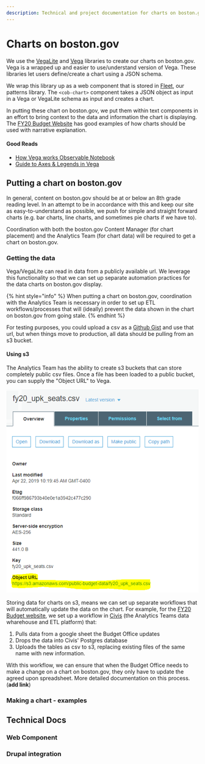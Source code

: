 ```yaml
---
description: Technical and project documentation for charts on boston.gov.
---
```


# Charts on boston.gov

We use the [VegaLite](https://vega.github.io/vega-lite/) and [Vega](https://vega.github.io/vega/) libraries to create our charts on boston.gov. Vega is a wrapped up and easier to use/understand version of Vega. These libraries let users define/create a chart using a JSON schema. 

We wrap this library up as a web component that is stored in [Fleet](fleet-pattern-library.md), our patterns library. The `<cob-chart>` component takes a JSON object as input in a Vega or VegaLite schema as input and creates a chart. 

In putting these chart on boston.gov, we put them within text components in an effort to bring context to the data and information the chart is displaying. The [FY20 Budget Website](https://www.boston.gov/departments/budget/fy20-budget) has good examples of how charts should be used with narrative explanation. 

#### Good Reads

* [How Vega works Observable Notebook](https://observablehq.com/@vega/how-vega-works)
* [Guide to Axes & Legends in Vega](https://observablehq.com/@vega/a-guide-to-guides-axes-legends-in-vega)

## Putting a chart on boston.gov

In general, content on boston.gov should be at or below an 8th grade reading level. In an attempt to be in accordance with this and keep our site as easy-to-understand as possible, we push for simple and straight forward charts \(e.g. bar charts, line charts, and sometimes pie charts if we have to\). 

Coordination with both the boston.gov Content Manager \(for chart placement\) and the Analytics Team \(for chart data\) will be required to get a chart on boston.gov. 

### Getting the data

Vega/VegaLite can read in data from a publicly available url. We leverage this functionality so that we can set up separate automation practices for the data charts on boston.gov display. 

{% hint style="info" %}
When putting a chart on boston.gov, coordination with the Analytics Team is necessary in order to set up ETL workflows/processes that will \(ideally\) prevent the data shown in the chart on boston.gov from going stale.
{% endhint %}

For testing purposes, you could upload a csv as a [Github Gist](https://gist.github.com/) and use that url, but when things move to production, all data should be pulling from an s3 bucket.

#### Using s3

The Analytics Team has the ability to create s3 buckets that can store completely public csv files. Once a file has been loaded to a public bucket, you can supply the "Object URL" to Vega. 

![Location of the &quot;Object URL&quot; in s3. ](../.gitbook/assets/image%20%283%29.png)

Storing data for charts on s3, means we can set up separate workflows that will automatically update the data on the chart. For example, for the [FY20 Budget website](https://www.boston.gov/departments/budget/fy20-budget), we set up a workflow in [Civis](https://app.gitbook.com/@boston/s/analytics/guides/civis/introduction) \(the Analytics Teams data wharehouse and ETL platform\) that:

1. Pulls data from a google sheet the Budget Office updates
2. Drops the data into Civis' Postgres database
3. Uploads the tables as csv to s3, replacing existing files of the same name with new information.

With this workflow, we can ensure that when the Budget Office needs to make a change on a chart on boston.gov, they only have to update the agreed upon spreadsheet. More detailed documentation on this process.\(**add link**\)

### Making a chart - examples

## Technical Docs

### Web Component

### Drupal integration

